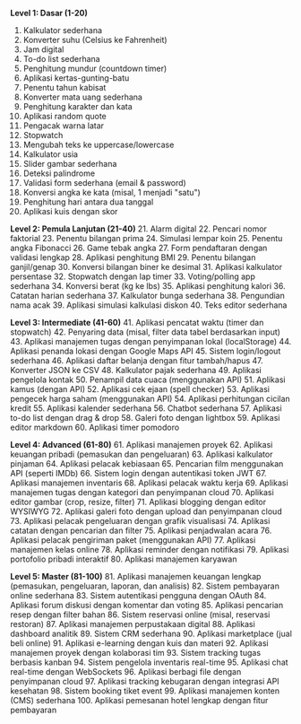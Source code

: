  **Level 1: Dasar (1-20)**
1. Kalkulator sederhana
2. Konverter suhu (Celsius ke Fahrenheit)
3. Jam digital
4. To-do list sederhana
5. Penghitung mundur (countdown timer)
6. Aplikasi kertas-gunting-batu
7. Penentu tahun kabisat
8. Konverter mata uang sederhana
9. Penghitung karakter dan kata
10. Aplikasi random quote
11. Pengacak warna latar
12. Stopwatch
13. Mengubah teks ke uppercase/lowercase
14. Kalkulator usia
15. Slider gambar sederhana
16. Deteksi palindrome
17. Validasi form sederhana (email & password)
18. Konversi angka ke kata (misal, 1 menjadi "satu")
19. Penghitung hari antara dua tanggal
20. Aplikasi kuis dengan skor

 **Level 2: Pemula Lanjutan (21-40)**
21. Alarm digital
22. Pencari nomor faktorial
23. Penentu bilangan prima
24. Simulasi lempar koin
25. Penentu angka Fibonacci
26. Game tebak angka
27. Form pendaftaran dengan validasi lengkap
28. Aplikasi penghitung BMI
29. Penentu bilangan ganjil/genap
30. Konversi bilangan biner ke desimal
31. Aplikasi kalkulator persentase
32. Stopwatch dengan lap timer
33. Voting/polling app sederhana
34. Konversi berat (kg ke lbs)
35. Aplikasi penghitung kalori
36. Catatan harian sederhana
37. Kalkulator bunga sederhana
38. Pengundian nama acak
39. Aplikasi simulasi kalkulasi diskon
40. Teks editor sederhana

 **Level 3: Intermediate (41-60)**
41. Aplikasi pencatat waktu (timer dan stopwatch)
42. Penyaring data (misal, filter data tabel berdasarkan input)
43. Aplikasi manajemen tugas dengan penyimpanan lokal (localStorage)
44. Aplikasi penanda lokasi dengan Google Maps API
45. Sistem login/logout sederhana
46. Aplikasi daftar belanja dengan fitur tambah/hapus
47. Konverter JSON ke CSV
48. Kalkulator pajak sederhana
49. Aplikasi pengelola kontak
50. Penampil data cuaca (menggunakan API)
51. Aplikasi kamus (dengan API)
52. Aplikasi cek ejaan (spell checker)
53. Aplikasi pengecek harga saham (menggunakan API)
54. Aplikasi perhitungan cicilan kredit
55. Aplikasi kalender sederhana
56. Chatbot sederhana
57. Aplikasi to-do list dengan drag & drop
58. Galeri foto dengan lightbox
59. Aplikasi editor markdown
60. Aplikasi timer pomodoro

 **Level 4: Advanced (61-80)**
61. Aplikasi manajemen proyek
62. Aplikasi keuangan pribadi (pemasukan dan pengeluaran)
63. Aplikasi kalkulator pinjaman
64. Aplikasi pelacak kebiasaan
65. Pencarian film menggunakan API (seperti IMDb)
66. Sistem login dengan autentikasi token JWT
67. Aplikasi manajemen inventaris
68. Aplikasi pelacak waktu kerja
69. Aplikasi manajemen tugas dengan kategori dan penyimpanan cloud
70. Aplikasi editor gambar (crop, resize, filter)
71. Aplikasi blogging dengan editor WYSIWYG
72. Aplikasi galeri foto dengan upload dan penyimpanan cloud
73. Aplikasi pelacak pengeluaran dengan grafik visualisasi
74. Aplikasi catatan dengan pencarian dan filter
75. Aplikasi penjadwalan acara
76. Aplikasi pelacak pengiriman paket (menggunakan API)
77. Aplikasi manajemen kelas online
78. Aplikasi reminder dengan notifikasi
79. Aplikasi portofolio pribadi interaktif
80. Aplikasi manajemen karyawan

 **Level 5: Master (81-100)**
81. Aplikasi manajemen keuangan lengkap (pemasukan, pengeluaran, laporan, dan analisis)
82. Sistem pembayaran online sederhana
83. Sistem autentikasi pengguna dengan OAuth
84. Aplikasi forum diskusi dengan komentar dan voting
85. Aplikasi pencarian resep dengan filter bahan
86. Sistem reservasi online (misal, reservasi restoran)
87. Aplikasi manajemen perpustakaan digital
88. Aplikasi dashboard analitik
89. Sistem CRM sederhana
90. Aplikasi marketplace (jual beli online)
91. Aplikasi e-learning dengan kuis dan materi
92. Aplikasi manajemen proyek dengan kolaborasi tim
93. Sistem tracking tugas berbasis kanban
94. Sistem pengelola inventaris real-time
95. Aplikasi chat real-time dengan WebSockets
96. Aplikasi berbagi file dengan penyimpanan cloud
97. Aplikasi tracking kebugaran dengan integrasi API kesehatan
98. Sistem booking tiket event
99. Aplikasi manajemen konten (CMS) sederhana
100. Aplikasi pemesanan hotel lengkap dengan fitur pembayaran
